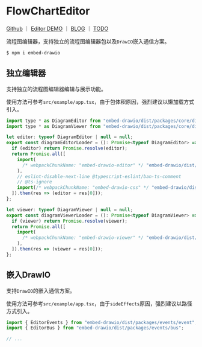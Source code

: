 # FlowChartEditor

 [Github](https://github.com/WindrunnerMax/FlowChartEditor) ｜ [Editor DEMO](https://windrunnermax.github.io/FlowChartEditor/) ｜ [BLOG](https://github.com/WindrunnerMax/EveryDay/blob/master/Plugin/%E5%9F%BA%E4%BA%8Edrawio%E6%9E%84%E5%BB%BA%E6%B5%81%E7%A8%8B%E5%9B%BE%E7%BC%96%E8%BE%91%E5%99%A8.md) ｜ [TODO](./TODO.md)

流程图编辑器，支持独立的流程图编辑器包以及`DrawIO`嵌入通信方案。  

```bash
$ npm i embed-drawio
```
## 独立编辑器
支持独立的流程图编辑器编辑与展示功能。

使用方法可参考`src/example/app.tsx`，由于包体积原因，强烈建议以懒加载方式引入。

```js
import type * as DiagramEditor from "embed-drawio/dist/packages/core/diagram-editor";
import type * as DiagramViewer from "embed-drawio/dist/packages/core/diagram-viewer";

let editor: typeof DiagramEditor | null = null;
export const diagramEditorLoader = (): Promise<typeof DiagramEditor> => {
  if (editor) return Promise.resolve(editor);
  return Promise.all([
    import(
      /* webpackChunkName: "embed-drawio-editor" */ "embed-drawio/dist/packages/core/diagram-editor"
    ),
    // eslint-disable-next-line @typescript-eslint/ban-ts-comment
    // @ts-ignore
    import(/* webpackChunkName: "embed-drawio-css" */ "embed-drawio/dist/index.css"),
  ]).then(res => (editor = res[0]));
};

let viewer: typeof DiagramViewer | null = null;
export const diagramViewerLoader = (): Promise<typeof DiagramViewer> => {
  if (viewer) return Promise.resolve(viewer);
  return Promise.all([
    import(
      /* webpackChunkName: "embed-drawio-viewer" */ "embed-drawio/dist/packages/core/diagram-viewer"
    ),
  ]).then(res => (viewer = res[0]));
};
```

## 嵌入DrawIO
支持`DrawIO`的嵌入通信方案。

使用方法可参考`src/example/app.tsx`，由于`sideEffects`原因，强烈建议以路径方式引入。


```js
import { EditorEvents } from "embed-drawio/dist/packages/events/event";
import { EditorBus } from "embed-drawio/dist/packages/events/bus";

// ...
```
